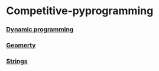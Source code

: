 # Competitive-pyprogramming


### [Dynamic programming](https://github.com/rlog58/competitive-pyprogramming/tree/master/dp "Heading link")

### [Geomerty](https://github.com/rlog58/competitive-pyprogramming/tree/master/geometry "Heading link")

### [Strings](https://github.com/rlog58/competitive-pyprogramming/tree/master/strings "Heading link")
